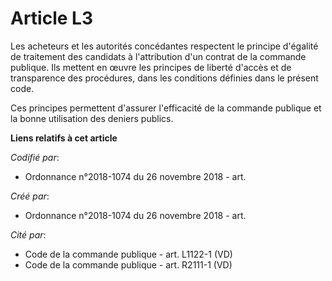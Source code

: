 # Article L3

Les acheteurs et les autorités concédantes respectent le principe d'égalité de traitement des candidats à l'attribution d'un
contrat de la commande publique. Ils mettent en œuvre les principes de liberté d'accès et de transparence des procédures,
dans les conditions définies dans le présent code.

Ces principes permettent d'assurer l'efficacité de la commande publique et la bonne utilisation des deniers publics.

**Liens relatifs à cet article**

_Codifié par_:

  - Ordonnance n°2018-1074 du 26 novembre 2018 - art.

_Créé par_:

  - Ordonnance n°2018-1074 du 26 novembre 2018 - art.

_Cité par_:

  - Code de la commande publique - art. L1122-1 (VD)
  - Code de la commande publique - art. R2111-1 (VD)
